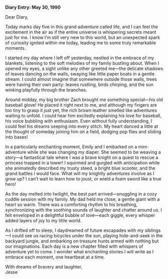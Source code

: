 
**Diary Entry: May 30, 1990**

Dear Diary,

Today marks day five in this grand adventure called life, and I can feel the excitement in the air as if the entire universe is whispering secrets meant just for me. I know I’m still very new to this world, but an unexpected spark of curiosity ignited within me today, leading me to some truly remarkable moments.

I started my day where I left off yesterday, nestled in the embrace of my blankets, listening to the soft melodies of my family bustling about. When I opened my eyes, a sight unlike any other greeted me—the delicate shadows of leaves dancing on the walls, swaying like little paper boats in a gentle stream. I could almost imagine that somewhere outside those walls, trees were having their own party: leaves rustling, birds chirping, and the sun winking playfully through the branches.

Around midday, my big brother Zach brought me something special—his old baseball glove! He placed it right next to me, and although my fingers are too tiny to grasp it just yet, the rich brown leather smelled like adventures waiting to unfold. I could hear him excitedly explaining his love for baseball, his voice bubbling with enthusiasm. Even without fully understanding, I could feel his dreams seeping into every stitch. My heart danced a little at the thought of someday joining him on a field, dodging pop flies and sliding into bases!

In a particularly enchanting moment, Emily and I embarked on a mini-adventure while she was changing my diaper. She seemed to be weaving a story—a fantastical tale where I was a brave knight on a quest to rescue a princess trapped in a tower! I squirmed and gurgled with anticipation while she animatedly described my trusty steed, a bright blue scooter, and the grand battles I would face. What will my knightly adventures involve as I grow up? I can’t wait to learn how to joust, or wield a foam sword like a true hero!

As the day melted into twilight, the best part arrived—snuggling in a cozy cuddle session with my family. My dad held me close, a gentle giant with a heart so warm. There was a comforting rhythm to his breathing, synchronizing with the soothing sounds of laughter and chatter around us. I felt enveloped in a delightful bubble of love—each giggle, every whisper added layers of joy to my little world.

As I drifted off to sleep, I daydreamed of future escapades with my siblings—I could see us racing bicycles under the sun, playing hide-and-seek in the backyard jungle, and embarking on treasure hunts armed with nothing but our imaginations. Each day is a new chapter filled with whispers of adventure yet to come. I wonder what enchanting stories I will write as I embrace each moment, one heartbeat at a time.

With dreams of bravery and laughter,  
Jesse
